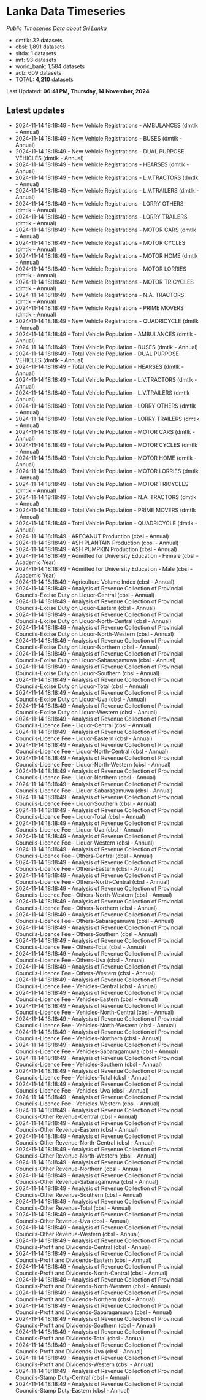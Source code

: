 # Lanka Data Timeseries
*Public Timeseries Data about Sri Lanka*

* dmtlk: 32 datasets
* cbsl: 1,891 datasets
* sltda: 1 datasets
* imf: 93 datasets
* world_bank: 1,584 datasets
* adb: 609 datasets
* TOTAL: **4,210** datasets

Last Updated: **06:41 PM, Thursday, 14 November, 2024**

## Latest updates

* 2024-11-14 18:18:49 - New Vehicle Registrations - AMBULANCES (dmtlk - Annual)
* 2024-11-14 18:18:49 - New Vehicle Registrations - BUSES (dmtlk - Annual)
* 2024-11-14 18:18:49 - New Vehicle Registrations - DUAL PURPOSE VEHICLES (dmtlk - Annual)
* 2024-11-14 18:18:49 - New Vehicle Registrations - HEARSES (dmtlk - Annual)
* 2024-11-14 18:18:49 - New Vehicle Registrations - L.V.TRACTORS (dmtlk - Annual)
* 2024-11-14 18:18:49 - New Vehicle Registrations - L.V.TRAILERS (dmtlk - Annual)
* 2024-11-14 18:18:49 - New Vehicle Registrations - LORRY OTHERS (dmtlk - Annual)
* 2024-11-14 18:18:49 - New Vehicle Registrations - LORRY TRAILERS (dmtlk - Annual)
* 2024-11-14 18:18:49 - New Vehicle Registrations - MOTOR CARS (dmtlk - Annual)
* 2024-11-14 18:18:49 - New Vehicle Registrations - MOTOR CYCLES (dmtlk - Annual)
* 2024-11-14 18:18:49 - New Vehicle Registrations - MOTOR HOME (dmtlk - Annual)
* 2024-11-14 18:18:49 - New Vehicle Registrations - MOTOR LORRIES (dmtlk - Annual)
* 2024-11-14 18:18:49 - New Vehicle Registrations - MOTOR TRICYCLES (dmtlk - Annual)
* 2024-11-14 18:18:49 - New Vehicle Registrations - N.A. TRACTORS (dmtlk - Annual)
* 2024-11-14 18:18:49 - New Vehicle Registrations - PRIME MOVERS (dmtlk - Annual)
* 2024-11-14 18:18:49 - New Vehicle Registrations - QUADRICYCLE (dmtlk - Annual)
* 2024-11-14 18:18:49 - Total Vehicle Population - AMBULANCES (dmtlk - Annual)
* 2024-11-14 18:18:49 - Total Vehicle Population - BUSES (dmtlk - Annual)
* 2024-11-14 18:18:49 - Total Vehicle Population - DUAL PURPOSE VEHICLES (dmtlk - Annual)
* 2024-11-14 18:18:49 - Total Vehicle Population - HEARSES (dmtlk - Annual)
* 2024-11-14 18:18:49 - Total Vehicle Population - L.V.TRACTORS (dmtlk - Annual)
* 2024-11-14 18:18:49 - Total Vehicle Population - L.V.TRAILERS (dmtlk - Annual)
* 2024-11-14 18:18:49 - Total Vehicle Population - LORRY OTHERS (dmtlk - Annual)
* 2024-11-14 18:18:49 - Total Vehicle Population - LORRY TRAILERS (dmtlk - Annual)
* 2024-11-14 18:18:49 - Total Vehicle Population - MOTOR CARS (dmtlk - Annual)
* 2024-11-14 18:18:49 - Total Vehicle Population - MOTOR CYCLES (dmtlk - Annual)
* 2024-11-14 18:18:49 - Total Vehicle Population - MOTOR HOME (dmtlk - Annual)
* 2024-11-14 18:18:49 - Total Vehicle Population - MOTOR LORRIES (dmtlk - Annual)
* 2024-11-14 18:18:49 - Total Vehicle Population - MOTOR TRICYCLES (dmtlk - Annual)
* 2024-11-14 18:18:49 - Total Vehicle Population - N.A. TRACTORS (dmtlk - Annual)
* 2024-11-14 18:18:49 - Total Vehicle Population - PRIME MOVERS (dmtlk - Annual)
* 2024-11-14 18:18:49 - Total Vehicle Population - QUADRICYCLE (dmtlk - Annual)
* 2024-11-14 18:18:49 - ARECANUT Production (cbsl - Annual)
* 2024-11-14 18:18:49 - ASH PLANTAIN Production (cbsl - Annual)
* 2024-11-14 18:18:49 - ASH PUMPKIN Production (cbsl - Annual)
* 2024-11-14 18:18:49 - Admitted for University Education - Female (cbsl - Academic Year)
* 2024-11-14 18:18:49 - Admitted for University Education - Male (cbsl - Academic Year)
* 2024-11-14 18:18:49 - Agriculture Volume Index (cbsl - Annual)
* 2024-11-14 18:18:49 - Analysis of Revenue Collection of Provincial Councils-Excise Duty on Liquor-Central (cbsl - Annual)
* 2024-11-14 18:18:49 - Analysis of Revenue Collection of Provincial Councils-Excise Duty on Liquor-Eastern (cbsl - Annual)
* 2024-11-14 18:18:49 - Analysis of Revenue Collection of Provincial Councils-Excise Duty on Liquor-North-Central (cbsl - Annual)
* 2024-11-14 18:18:49 - Analysis of Revenue Collection of Provincial Councils-Excise Duty on Liquor-North-Western (cbsl - Annual)
* 2024-11-14 18:18:49 - Analysis of Revenue Collection of Provincial Councils-Excise Duty on Liquor-Northern (cbsl - Annual)
* 2024-11-14 18:18:49 - Analysis of Revenue Collection of Provincial Councils-Excise Duty on Liquor-Sabaragamuwa (cbsl - Annual)
* 2024-11-14 18:18:49 - Analysis of Revenue Collection of Provincial Councils-Excise Duty on Liquor-Southern (cbsl - Annual)
* 2024-11-14 18:18:49 - Analysis of Revenue Collection of Provincial Councils-Excise Duty on Liquor-Total (cbsl - Annual)
* 2024-11-14 18:18:49 - Analysis of Revenue Collection of Provincial Councils-Excise Duty on Liquor-Uva (cbsl - Annual)
* 2024-11-14 18:18:49 - Analysis of Revenue Collection of Provincial Councils-Excise Duty on Liquor-Western (cbsl - Annual)
* 2024-11-14 18:18:49 - Analysis of Revenue Collection of Provincial Councils-Licence Fee - Liquor-Central (cbsl - Annual)
* 2024-11-14 18:18:49 - Analysis of Revenue Collection of Provincial Councils-Licence Fee - Liquor-Eastern (cbsl - Annual)
* 2024-11-14 18:18:49 - Analysis of Revenue Collection of Provincial Councils-Licence Fee - Liquor-North-Central (cbsl - Annual)
* 2024-11-14 18:18:49 - Analysis of Revenue Collection of Provincial Councils-Licence Fee - Liquor-North-Western (cbsl - Annual)
* 2024-11-14 18:18:49 - Analysis of Revenue Collection of Provincial Councils-Licence Fee - Liquor-Northern (cbsl - Annual)
* 2024-11-14 18:18:49 - Analysis of Revenue Collection of Provincial Councils-Licence Fee - Liquor-Sabaragamuwa (cbsl - Annual)
* 2024-11-14 18:18:49 - Analysis of Revenue Collection of Provincial Councils-Licence Fee - Liquor-Southern (cbsl - Annual)
* 2024-11-14 18:18:49 - Analysis of Revenue Collection of Provincial Councils-Licence Fee - Liquor-Total (cbsl - Annual)
* 2024-11-14 18:18:49 - Analysis of Revenue Collection of Provincial Councils-Licence Fee - Liquor-Uva (cbsl - Annual)
* 2024-11-14 18:18:49 - Analysis of Revenue Collection of Provincial Councils-Licence Fee - Liquor-Western (cbsl - Annual)
* 2024-11-14 18:18:49 - Analysis of Revenue Collection of Provincial Councils-Licence Fee - Others-Central (cbsl - Annual)
* 2024-11-14 18:18:49 - Analysis of Revenue Collection of Provincial Councils-Licence Fee - Others-Eastern (cbsl - Annual)
* 2024-11-14 18:18:49 - Analysis of Revenue Collection of Provincial Councils-Licence Fee - Others-North-Central (cbsl - Annual)
* 2024-11-14 18:18:49 - Analysis of Revenue Collection of Provincial Councils-Licence Fee - Others-North-Western (cbsl - Annual)
* 2024-11-14 18:18:49 - Analysis of Revenue Collection of Provincial Councils-Licence Fee - Others-Northern (cbsl - Annual)
* 2024-11-14 18:18:49 - Analysis of Revenue Collection of Provincial Councils-Licence Fee - Others-Sabaragamuwa (cbsl - Annual)
* 2024-11-14 18:18:49 - Analysis of Revenue Collection of Provincial Councils-Licence Fee - Others-Southern (cbsl - Annual)
* 2024-11-14 18:18:49 - Analysis of Revenue Collection of Provincial Councils-Licence Fee - Others-Total (cbsl - Annual)
* 2024-11-14 18:18:49 - Analysis of Revenue Collection of Provincial Councils-Licence Fee - Others-Uva (cbsl - Annual)
* 2024-11-14 18:18:49 - Analysis of Revenue Collection of Provincial Councils-Licence Fee - Others-Western (cbsl - Annual)
* 2024-11-14 18:18:49 - Analysis of Revenue Collection of Provincial Councils-Licence Fee - Vehicles-Central (cbsl - Annual)
* 2024-11-14 18:18:49 - Analysis of Revenue Collection of Provincial Councils-Licence Fee - Vehicles-Eastern (cbsl - Annual)
* 2024-11-14 18:18:49 - Analysis of Revenue Collection of Provincial Councils-Licence Fee - Vehicles-North-Central (cbsl - Annual)
* 2024-11-14 18:18:49 - Analysis of Revenue Collection of Provincial Councils-Licence Fee - Vehicles-North-Western (cbsl - Annual)
* 2024-11-14 18:18:49 - Analysis of Revenue Collection of Provincial Councils-Licence Fee - Vehicles-Northern (cbsl - Annual)
* 2024-11-14 18:18:49 - Analysis of Revenue Collection of Provincial Councils-Licence Fee - Vehicles-Sabaragamuwa (cbsl - Annual)
* 2024-11-14 18:18:49 - Analysis of Revenue Collection of Provincial Councils-Licence Fee - Vehicles-Southern (cbsl - Annual)
* 2024-11-14 18:18:49 - Analysis of Revenue Collection of Provincial Councils-Licence Fee - Vehicles-Total (cbsl - Annual)
* 2024-11-14 18:18:49 - Analysis of Revenue Collection of Provincial Councils-Licence Fee - Vehicles-Uva (cbsl - Annual)
* 2024-11-14 18:18:49 - Analysis of Revenue Collection of Provincial Councils-Licence Fee - Vehicles-Western (cbsl - Annual)
* 2024-11-14 18:18:49 - Analysis of Revenue Collection of Provincial Councils-Other Revenue-Central (cbsl - Annual)
* 2024-11-14 18:18:49 - Analysis of Revenue Collection of Provincial Councils-Other Revenue-Eastern (cbsl - Annual)
* 2024-11-14 18:18:49 - Analysis of Revenue Collection of Provincial Councils-Other Revenue-North-Central (cbsl - Annual)
* 2024-11-14 18:18:49 - Analysis of Revenue Collection of Provincial Councils-Other Revenue-North-Western (cbsl - Annual)
* 2024-11-14 18:18:49 - Analysis of Revenue Collection of Provincial Councils-Other Revenue-Northern (cbsl - Annual)
* 2024-11-14 18:18:49 - Analysis of Revenue Collection of Provincial Councils-Other Revenue-Sabaragamuwa (cbsl - Annual)
* 2024-11-14 18:18:49 - Analysis of Revenue Collection of Provincial Councils-Other Revenue-Southern (cbsl - Annual)
* 2024-11-14 18:18:49 - Analysis of Revenue Collection of Provincial Councils-Other Revenue-Total (cbsl - Annual)
* 2024-11-14 18:18:49 - Analysis of Revenue Collection of Provincial Councils-Other Revenue-Uva (cbsl - Annual)
* 2024-11-14 18:18:49 - Analysis of Revenue Collection of Provincial Councils-Other Revenue-Western (cbsl - Annual)
* 2024-11-14 18:18:49 - Analysis of Revenue Collection of Provincial Councils-Profit and Dividends-Central (cbsl - Annual)
* 2024-11-14 18:18:49 - Analysis of Revenue Collection of Provincial Councils-Profit and Dividends-Eastern (cbsl - Annual)
* 2024-11-14 18:18:49 - Analysis of Revenue Collection of Provincial Councils-Profit and Dividends-North-Central (cbsl - Annual)
* 2024-11-14 18:18:49 - Analysis of Revenue Collection of Provincial Councils-Profit and Dividends-North-Western (cbsl - Annual)
* 2024-11-14 18:18:49 - Analysis of Revenue Collection of Provincial Councils-Profit and Dividends-Northern (cbsl - Annual)
* 2024-11-14 18:18:49 - Analysis of Revenue Collection of Provincial Councils-Profit and Dividends-Sabaragamuwa (cbsl - Annual)
* 2024-11-14 18:18:49 - Analysis of Revenue Collection of Provincial Councils-Profit and Dividends-Southern (cbsl - Annual)
* 2024-11-14 18:18:49 - Analysis of Revenue Collection of Provincial Councils-Profit and Dividends-Total (cbsl - Annual)
* 2024-11-14 18:18:49 - Analysis of Revenue Collection of Provincial Councils-Profit and Dividends-Uva (cbsl - Annual)
* 2024-11-14 18:18:49 - Analysis of Revenue Collection of Provincial Councils-Profit and Dividends-Western (cbsl - Annual)
* 2024-11-14 18:18:49 - Analysis of Revenue Collection of Provincial Councils-Stamp Duty-Central (cbsl - Annual)
* 2024-11-14 18:18:49 - Analysis of Revenue Collection of Provincial Councils-Stamp Duty-Eastern (cbsl - Annual)